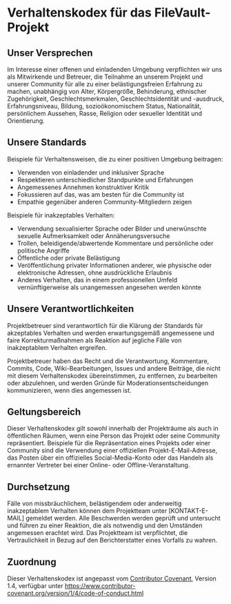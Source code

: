 # Verhaltenskodex für das FileVault-Projekt

## Unser Versprechen

Im Interesse einer offenen und einladenden Umgebung verpflichten wir uns als Mitwirkende und Betreuer, die Teilnahme an unserem Projekt und unserer Community für alle zu einer belästigungsfreien Erfahrung zu machen, unabhängig von Alter, Körpergröße, Behinderung, ethnischer Zugehörigkeit, Geschlechtsmerkmalen, Geschlechtsidentität und -ausdruck, Erfahrungsniveau, Bildung, sozioökonomischem Status, Nationalität, persönlichem Aussehen, Rasse, Religion oder sexueller Identität und Orientierung.

## Unsere Standards

Beispiele für Verhaltensweisen, die zu einer positiven Umgebung beitragen:

* Verwenden von einladender und inklusiver Sprache
* Respektieren unterschiedlicher Standpunkte und Erfahrungen
* Angemessenes Annehmen konstruktiver Kritik
* Fokussieren auf das, was am besten für die Community ist
* Empathie gegenüber anderen Community-Mitgliedern zeigen

Beispiele für inakzeptables Verhalten:

* Verwendung sexualisierter Sprache oder Bilder und unerwünschte sexuelle Aufmerksamkeit oder Annäherungsversuche
* Trollen, beleidigende/abwertende Kommentare und persönliche oder politische Angriffe
* Öffentliche oder private Belästigung
* Veröffentlichung privater Informationen anderer, wie physische oder elektronische Adressen, ohne ausdrückliche Erlaubnis
* Anderes Verhalten, das in einem professionellen Umfeld vernünftigerweise als unangemessen angesehen werden könnte

## Unsere Verantwortlichkeiten

Projektbetreuer sind verantwortlich für die Klärung der Standards für akzeptables Verhalten und werden erwartungsgemäß angemessene und faire Korrekturmaßnahmen als Reaktion auf jegliche Fälle von inakzeptablem Verhalten ergreifen.

Projektbetreuer haben das Recht und die Verantwortung, Kommentare, Commits, Code, Wiki-Bearbeitungen, Issues und andere Beiträge, die nicht mit diesem Verhaltenskodex übereinstimmen, zu entfernen, zu bearbeiten oder abzulehnen, und werden Gründe für Moderationsentscheidungen kommunizieren, wenn dies angemessen ist.

## Geltungsbereich

Dieser Verhaltenskodex gilt sowohl innerhalb der Projekträume als auch in öffentlichen Räumen, wenn eine Person das Projekt oder seine Community repräsentiert. Beispiele für die Repräsentation eines Projekts oder einer Community sind die Verwendung einer offiziellen Projekt-E-Mail-Adresse, das Posten über ein offizielles Social-Media-Konto oder das Handeln als ernannter Vertreter bei einer Online- oder Offline-Veranstaltung.

## Durchsetzung

Fälle von missbräuchlichem, belästigendem oder anderweitig inakzeptablem Verhalten können dem Projektteam unter [KONTAKT-E-MAIL] gemeldet werden. Alle Beschwerden werden geprüft und untersucht und führen zu einer Reaktion, die als notwendig und den Umständen angemessen erachtet wird. Das Projektteam ist verpflichtet, die Vertraulichkeit in Bezug auf den Berichterstatter eines Vorfalls zu wahren.

## Zuordnung

Dieser Verhaltenskodex ist angepasst vom [Contributor Covenant](https://www.contributor-covenant.org), Version 1.4, verfügbar unter https://www.contributor-covenant.org/version/1/4/code-of-conduct.html 
